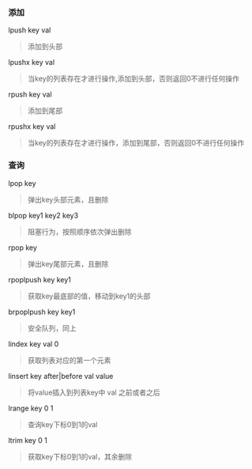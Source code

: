 ### 添加



lpush key val

> 添加到头部

lpushx key val

> 当key的列表存在才进行操作,添加到头部，否则返回0不进行任何操作

rpush key val

> 添加到尾部

rpushx key val

> 当key的列表存在才进行操作，添加到尾部，否则返回0不进行任何操作





### 查询 

lpop key

> 弹出key头部元素，且删除

blpop key1 key2 key3

> 阻塞行为，按照顺序依次弹出删除

rpop key

> 弹出key尾部元素，且删除

rpoplpush key key1

> 获取key最底部的值，移动到key1的头部

brpoplpush key key1

> 安全队列，同上

lindex key val 0

> 获取列表对应的第一个元素

linsert key after|before val value

> 将value插入到列表key中 val 之前或者之后

lrange key  0 1

> 查询key下标0到1的val

ltrim key 0 1

> 获取key下标0到1的val，其余删除





